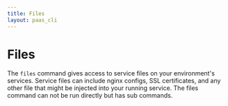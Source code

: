```yaml
---
title: Files
layout: paas_cli
---
```


# Files

The `files` command gives access to service files on your environment's services. Service files can include nginx configs, SSL certificates, and any other file that might be injected into your running service. The files command can not be run directly but has sub commands.
